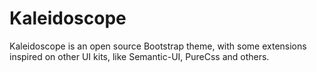 # Kaleidoscope

Kaleidoscope is an open source Bootstrap theme, with some extensions inspired on other UI kits, like Semantic-UI, PureCss and others.
